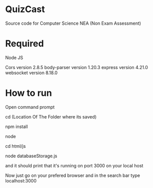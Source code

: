# QuizCast
Source code for Computer Science NEA (Non Exam Assessment)

# Required
Node JS

Cors version 2.8.5
body-parser version 1.20.3
express version 4.21.0
websocket version 8.18.0

# How to run

Open command prompt

cd (Location Of The Folder where its saved)

npm install

node 

cd html/js

node databaseStorage.js

and it should print that it's running on port 3000 on your local host

Now just go on your prefered browser and in the search bar type localhost:3000
